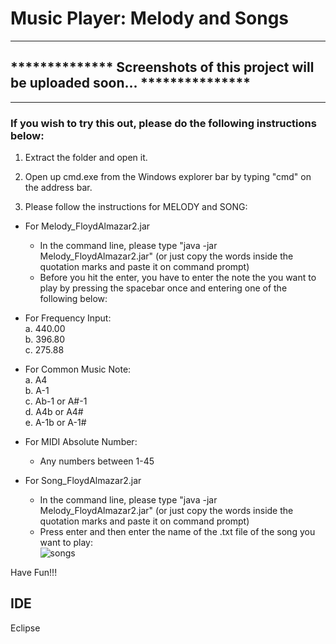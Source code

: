 # Music Player: Melody and Songs

**************************************************************************************
## **************  Screenshots of this project will be uploaded soon... ***************
**************************************************************************************
### If you wish to try this out, please do the following instructions below:

1. Extract the folder and open it.
2. Open up cmd.exe from the Windows explorer bar by typing "cmd" on the address bar. 

3. Please follow the instructions for MELODY and SONG:  

* For Melody_FloydAlmazar2.jar
  * In the command line, please type "java -jar Melody_FloydAlmazar2.jar" (or just copy the words inside the quotation marks and paste it on command prompt)
  * Before you hit the enter, you have to enter the note the you want to play by pressing the spacebar once and entering one of the following below:  

* For Frequency Input:  
  a. 440.00  
  b. 396.80  
  c. 275.88  

* For Common Music Note:  
  a. A4  
  b. A-1  
  c. Ab-1 or A#-1  
  d. A4b or A4#  
  e. A-1b or A-1#  

* For MIDI Absolute Number:  
  * Any numbers between 1-45  

* For Song_FloydAlmazar2.jar  
  * In the command line, please type "java -jar Melody_FloydAlmazar2.jar" (or just copy the words inside the quotation marks and paste it on command prompt)  
  * Press enter and then enter the name of the .txt file of the song you want to play:  
  ![songs](https://user-images.githubusercontent.com/24326950/31874410-559a4706-b786-11e7-9290-0f32567d471a.JPG)  
  
  
Have Fun!!!

## IDE
Eclipse
